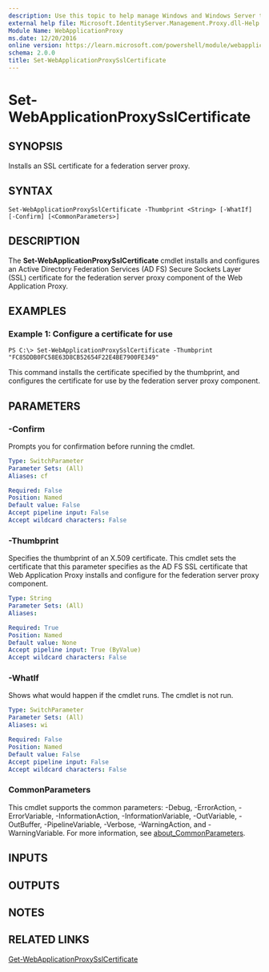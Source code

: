 ```yaml
---
description: Use this topic to help manage Windows and Windows Server technologies with Windows PowerShell.
external help file: Microsoft.IdentityServer.Management.Proxy.dll-Help.xml
Module Name: WebApplicationProxy
ms.date: 12/20/2016
online version: https://learn.microsoft.com/powershell/module/webapplicationproxy/set-webapplicationproxysslcertificate?view=windowsserver2016-ps&wt.mc_id=ps-gethelp
schema: 2.0.0
title: Set-WebApplicationProxySslCertificate
---
```


# Set-WebApplicationProxySslCertificate

## SYNOPSIS
Installs an SSL certificate for a federation server proxy.

## SYNTAX

```
Set-WebApplicationProxySslCertificate -Thumbprint <String> [-WhatIf] [-Confirm] [<CommonParameters>]
```

## DESCRIPTION
The **Set-WebApplicationProxySslCertificate** cmdlet installs and configures an Active Directory Federation Services (AD FS) Secure Sockets Layer (SSL) certificate for the federation server proxy component of the Web Application Proxy.

## EXAMPLES

### Example 1: Configure a certificate for use
```
PS C:\> Set-WebApplicationProxySslCertificate -Thumbprint "FC85DDB0FC58E63D8CB52654F22E4BE7900FE349"
```

This command installs the certificate specified by the thumbprint, and configures the certificate for use by the federation server proxy component.

## PARAMETERS

### -Confirm
Prompts you for confirmation before running the cmdlet.

```yaml
Type: SwitchParameter
Parameter Sets: (All)
Aliases: cf

Required: False
Position: Named
Default value: False
Accept pipeline input: False
Accept wildcard characters: False
```

### -Thumbprint
Specifies the thumbprint of an X.509 certificate.
This cmdlet sets the certificate that this parameter specifies as the AD FS SSL certificate that Web Application Proxy installs and configure for the federation server proxy component.

```yaml
Type: String
Parameter Sets: (All)
Aliases: 

Required: True
Position: Named
Default value: None
Accept pipeline input: True (ByValue)
Accept wildcard characters: False
```

### -WhatIf
Shows what would happen if the cmdlet runs.
The cmdlet is not run.

```yaml
Type: SwitchParameter
Parameter Sets: (All)
Aliases: wi

Required: False
Position: Named
Default value: False
Accept pipeline input: False
Accept wildcard characters: False
```

### CommonParameters
This cmdlet supports the common parameters: -Debug, -ErrorAction, -ErrorVariable, -InformationAction, -InformationVariable, -OutVariable, -OutBuffer, -PipelineVariable, -Verbose, -WarningAction, and -WarningVariable. For more information, see [about_CommonParameters](https://go.microsoft.com/fwlink/?LinkID=113216).

## INPUTS

## OUTPUTS

## NOTES

## RELATED LINKS

[Get-WebApplicationProxySslCertificate](./Get-WebApplicationProxySslCertificate.md)

